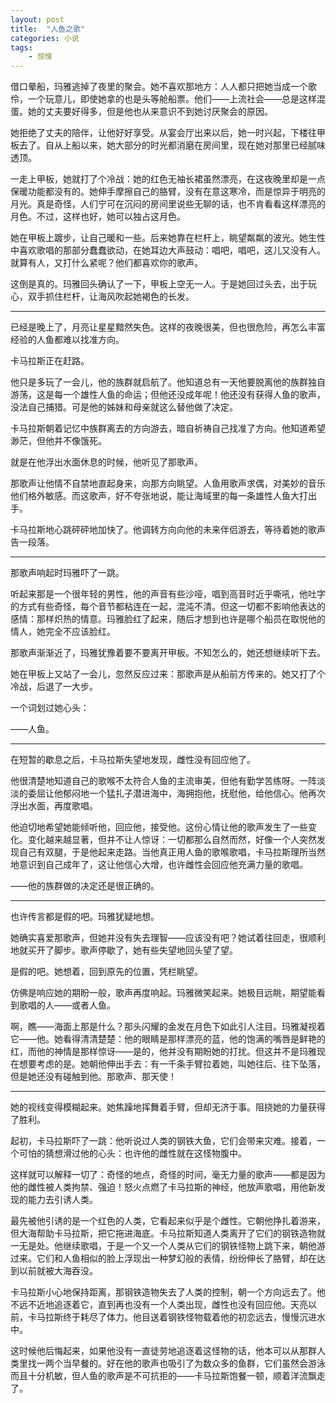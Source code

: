 ```yaml
---
layout: post
title:  "人鱼之歌"
categories: 小说
tags: 
    - 惊悚
---
```


借口晕船，玛雅逃掉了夜里的聚会。她不喜欢那地方：人人都只把她当成一个歌伶，一个玩意儿，即使她拿的也是头等舱船票。他们——上流社会——总是这样混蛋。她的丈夫要好得多，但是他也从来意识不到她讨厌聚会的原因。

<!--break-->

她拒绝了丈夫的陪伴，让他好好享受。从宴会厅出来以后，她一时兴起，下楼往甲板去了。自从上船以来，她大部分的时光都消磨在房间里，现在她对那里已经腻味透顶。

一走上甲板，她就打了个冷战：她的红色无袖长裙虽然漂亮，在这夜晚里却是一点保暖功能都没有的。她伸手摩擦自己的胳臂，没有在意这寒冷，而是惊异于明亮的月光。真是奇怪，人们宁可在沉闷的房间里说些无聊的话，也不肯看看这样漂亮的月色。不过，这样也好，她可以独占这月色。 

她在甲板上踱步，让自己暖和一些。后来她靠在栏杆上，眺望粼粼的波光。她生性中喜欢歌唱的那部分蠢蠢欲动，在她耳边大声鼓动：唱吧，唱吧，这儿又没有人。就算有人，又打什么紧呢？他们都喜欢你的歌声。

这倒是真的。玛雅回头确认了一下，甲板上空无一人。于是她回过头去，出于玩心，双手抓住栏杆，让海风吹起她褐色的长发。

<hr>

已经是晚上了，月亮让星星黯然失色。这样的夜晚很美，但也很危险，再怎么丰富经验的人鱼都难以找准方向。

卡马拉斯正在赶路。

他只是多玩了一会儿，他的族群就启航了。他知道总有一天他要脱离他的族群独自游荡，这是每一个雄性人鱼的命运；但他还没成年呢！他还没有获得人鱼的歌声，没法自己捕猎。可是他的姊妹和母亲就这么替他做了决定。 

卡马拉斯朝着记忆中族群离去的方向游去，暗自祈祷自己找准了方向。他知道希望渺茫，但他并不像饿死。

就是在他浮出水面休息的时候，他听见了那歌声。

那歌声让他情不自禁地直起身来，向那方向眺望。人鱼用歌声求偶，对美妙的音乐他们格外敏感。而这歌声，好不夸张地说，能让海域里的每一条雄性人鱼大打出手。

卡马拉斯地心跳砰砰地加快了。他调转方向向他的未来伴侣游去，等待着她的歌声告一段落。

<hr>

那歌声响起时玛雅吓了一跳。

听起来那是一个很年轻的男性，他的声音有些沙哑，唱到高音时近乎嘶吼，他吐字的方式有些奇怪，每个音节都粘连在一起，混沌不清。但这一切都不影响他表达的感情：那样炽热的情意。玛雅脸红了起来，随后才想到也许是哪个船员在取悦他的情人，她完全不应该脸红。

那歌声渐渐近了，玛雅犹豫着要不要离开甲板。不知怎么的，她还想继续听下去。

她在甲板上又站了一会儿，忽然反应过来：那歌声是从船前方传来的。她又打了个冷战，后退了一大步。

一个词划过她心头：

——人鱼。

<hr>

在短暂的歇息之后，卡马拉斯失望地发现，雌性没有回应他了。

他很清楚地知道自己的歌喉不太符合人鱼的主流审美，但他有勤学苦练呀。一阵淡淡的委屈让他郁闷地一个猛扎子潜进海中，海拥抱他，抚慰他，给他信心。他再次浮出水面，再度歌唱。

他迫切地希望她能倾听他，回应他，接受他。这份心情让他的歌声发生了一些变化。变化越来越显著，但并不让人惊讶：一切都那么自然而然，好像一个人突然发现自己有双腿，于是他起来走路。当他真正用人鱼的歌喉歌唱，卡马拉斯理所当然地意识到自己成年了，这让他信心大增，也许雌性会回应他充满力量的歌唱。 

——他的族群做的决定还是很正确的。

<hr>

也许传言都是假的吧。玛雅犹疑地想。

她确实喜爱那歌声，但她并没有失去理智——应该没有吧？她试着往回走，很顺利地就买开了脚步。歌声停歇了，她有些失望地回头望了望。

是假的吧。她想着，回到原先的位置，凭栏眺望。

仿佛是响应她的期盼一般，歌声再度响起。玛雅微笑起来。她极目远眺，期望能看到歌唱的人——或者人鱼。

啊，瞧——海面上那是什么？那头闪耀的金发在月色下如此引人注目。玛雅凝视着它——他。她看得清清楚楚：他的眼睛是那样漂亮的蓝，他的饱满的嘴唇是鲜艳的红，而他的神情是那样惊讶——是的，他并没有期盼她的打扰。但这并不是玛雅现在想要考虑的是。她朝他伸出手去：有一千条手臂拉着她，叫她往后、往下坠落，但是她还没有碰触到他。那歌声、那天使！

<hr>

她的视线变得模糊起来。她焦躁地挥舞着手臂，但却无济于事。阻挠她的力量获得了胜利。

起初，卡马拉斯吓了一跳：他听说过人类的钢铁大鱼，它们会带来灾难。接着，一个可怕的猜想滑过他的心头：也许他的雌性就在这怪物腹中。

这样就可以解释一切了：奇怪的地点，奇怪的时间，毫无力量的歌声——都是因为他的雌性被人类拘禁、强迫！怒火点燃了卡马拉斯的神经，他放声歌唱，用他新发现的能力去引诱人类。

最先被他引诱的是一个红色的人类，它看起来似乎是个雌性。它朝他挣扎着游来，但大海帮助卡马拉斯，把它拖进海底。卡马拉斯知道人类离开了它们的钢铁造物就一无是处。他继续歌唱，于是一个又一个人类从它们的钢铁怪物上跳下来，朝他游过来。它们和人鱼相似的脸上浮现出一种梦幻般的表情，纷纷伸长了胳臂，却在达到以前就被大海吞没。

卡马拉斯小心地保持距离，那钢铁造物失去了人类的控制，朝一个方向远去了。他不远不近地追逐着它，直到再也没有一个人类出现，雌性也没有回应他。天亮以前，卡马拉斯终于耗尽了体力。他目送着钢铁怪物载着他的初恋远去，慢慢沉进水中。

这时候他后悔起来，如果他没有一直徒劳地追逐着这怪物的话，他本可以从那群人类里找一两个当早餐的。好在他的歌声也吸引了为数众多的鱼群，它们虽然会游泳而且十分机敏，但人鱼的歌声是不可抗拒的——卡马拉斯饱餐一顿，顺着洋流飘走了。
